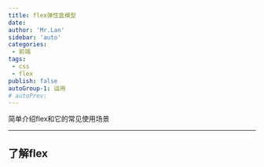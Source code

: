 ```yaml
---
title: flex弹性盒模型
date: 
author: 'Mr.Lan'
sidebar: 'auto'
categories: 
 - 前端
tags: 
 - css
 - flex
publish: false
autoGroup-1: 运用
# autoPrev:
---
```


简单介绍flex和它的常见使用场景
<!-- more -->
***

## **了解flex**